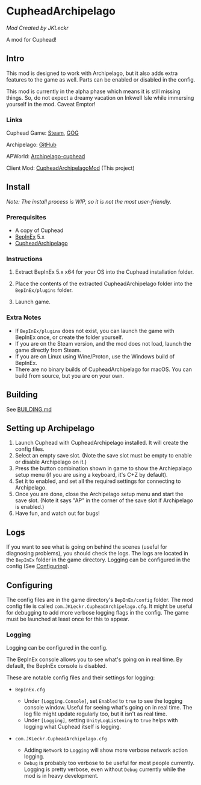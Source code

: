 # CupheadArchipelago

*Mod Created by JKLeckr*

A mod for Cuphead!

## Intro

This mod is designed to work with Archipelago, but it also adds extra features to the game as well. Parts can be enabled or disabled in the config.

This mod is currently in the alpha phase which means it is still missing things. So, do not expect a dreamy vacation on Inkwell Isle while immersing yourself in the mod. Caveat Emptor!

### Links

Cuphead Game: [Steam](http://store.steampowered.com/app/268910/Cuphead/), [GOG](https://www.gog.com/game/cuphead)

Archipelago: [GitHub](https://github.com/ArchipelagoMW/Archipelago)

APWorld: [Archipelago-cuphead](https://github.com/JKLeckr/Archipelago-cuphead)

Client Mod: [CupheadArchipelagoMod](https://github.com/JKLeckr/CupheadArchipelagoMod) (This project)

## Install
*Note: The install process is WIP, so it is not the most user-friendly.*

### Prerequisites
- A copy of Cuphead
- [BepInEx](https://github.com/BepInEx/BepInEx/releases) 5.x
- [CupheadArchipelago](https://github.com/JKLeckr/CupheadArchipelagoMod/releases)

### Instructions
1. Extract BepInEx 5.x x64 for your OS into the Cuphead installation folder.

2. Place the contents of the extracted CupheadArchipelago folder into the `BepInEx/plugins` folder.

3. Launch game.

### Extra Notes
- If `BepInEx/plugins` does not exist, you can launch the game with BepInEx once, or create the folder yourself.
- If you are on the Steam version, and the mod does not load, launch the game directly from Steam.
- If you are on Linux using Wine/Proton, use the Windows build of BepInEx.
- There are no binary builds of CupheadArchipelago for macOS. You can build from source, but you are on your own. 

## Building
See [BUILDING.md](BUILDING.md)

## Setting up Archipelago

1. Launch Cuphead with CupheadArchipelago installed. It will create the config files.
2. Select an empty save slot. (Note the save slot must be empty to enable or disable Archipelago on it.)
3. Press the button combination shown in game to show the Archiepalago setup menu (if you are using a keyboard, it's C+Z by default).
4. Set it to enabled, and set all the required settings for connecting to Archipelago.
5. Once you are done, close the Archipelago setup menu and start the save slot. (Note it says "AP" in the corner of the save slot if Archipelago is enabled.)
6. Have fun, and watch out for bugs!

## Logs
If you want to see what is going on behind the scenes (useful for diagnosing problems), you should check the logs.
The logs are located in the `BepInEx` folder in the game directory. Logging can be configured in the config (See [Configuring](#configuring)).

## Configuring
The config files are in the game directory's `BepInEx/config` folder. The mod config file is called `com.JKLeckr.CupheadArchipelago.cfg`. It might be useful for debugging to add more verbose logging flags in the config. The game must be launched at least once for this to appear.

### Logging
Logging can be configured in the config.

The BepInEx console allows you to see what's going on in real time. By default, the BepInEx console is disabled.

These are notable config files and their settings for logging:

- `BepInEx.cfg`
    - Under `[Logging.Console]`, set `Enabled` to `true` to see the logging console window. Useful for seeing what's going on in real time. The log file might update regularly too, but it isn't as real time.
    - Under `[Logging]`, setting `UnityLogListening` to `true` helps with logging what Cuphead itself is logging.

- `com.JKLeckr.CupheadArchipelago.cfg`
    - Adding `Network` to `Logging` will show more verbose network action logging.
    - `Debug` is probably too verbose to be useful for most people currently. Logging is pretty verbose, even without `Debug` currently while the mod is in heavy development.
